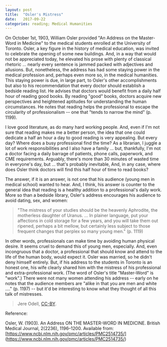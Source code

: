 ```yaml
---
layout: post
title:  "Osler's Mistress"
date:   2017-09-22
categories: reading; Medical Humanities
---
```

On October 1st, 1903, William Osler provided "An Address on the Master-Word in Medicine" to the medical students enrolled at the University of Toronto. Osler, a key figure in the history of medical education, was invited to celebrate the opening of some new buildings. And, in a way that would not be appreciated today, he elevated his prose with plenty of classical rhetoric ... nearly every sentence is jammed packed with adjectives and allusions. But, nonetheless, the address has had some staying power in the medical profession and, perhaps even more so, in the medical humanities. This staying power is due, in large part, to Osler's other accomplishments but also to his recommendation that every doctor should establish a bedside reading list. He advises that doctors would benefit from a daily half hour of reading good books. By reading "good" books, doctors acquire new perspectives and heightened aptitudes for understanding the human circumstances. He notes that reading helps the professional to escape the circularity of professionalism -- one that "tends to narrow the mind" (p. 1199).

I love good literature, as do many hard working people. And, even if I'm not sure that reading makes me a better person, the idea that one could dedicate a half an hour a day to good reading is very appealing. But every day? Where does a busy professional find the time? As a librarian, I juggle a lot of work responsibilities and I also have a family ... but, thankfully, I'm not a doctor facing a daily barrage of patients, phone calls, paperwork, and CME requirements. Arguably, there's more than 30 minutes of wasted time in everyone's day, but ... that's probably inevitable, And, in any case, where does Osler think doctors will find this half hour of time to read books?

The answer, if it is an answer, is not one that his audience (young men in medical school) wanted to hear. And, I think, his answer is counter to the general idea that reading is a healthy addition to a professional's daily work. More so than a bedside library, Osler's address encourages his audience to avoid dating, sex, and women:

>"The mistress of your studies should be the heavenly Aphrodite, the motherless daughter of Uranus. ... In plainer language, put your affections in cold storage for a few years, and you will take them out ripened, perhaps a bit mellow, but certainly less subject to those frequent changes that perplex so many young men." (p. 1119)

In other words, professionals can make time by avoiding human physical desire. It seems cruel to demand this of young men, especially. And, even incongruous that a doctor, a professional that should know and attend to the life of the human body, would expect it. Osler was married, so he didn't deny himself entirely. But, if his address to the students in Toronto is an honest one, his wife clearly shared him with the mistress of his professional and extra-professional work. (The word of Osler's title "Master-Word" is "work".) There were not many women attending his address -- early on he notes that the audience members are "alike in that you are men and white ...." (p. 1197) -- but it'd be interesting to know what they thought of all this talk of mistresses.

>Jere Odell, [CC-BY](https://creativecommons.org/licenses/by/4.0/).

Reference:

Osler, W. (1903). An Address ON THE MASTER-WORD IN MEDICINE. British Medical Journal, 2(2236), 1196–1200. Available from: [https://www.ncbi.nlm.nih.gov/pmc/articles/PMC2514735/] (https://www.ncbi.nlm.nih.gov/pmc/articles/PMC2514735/)


